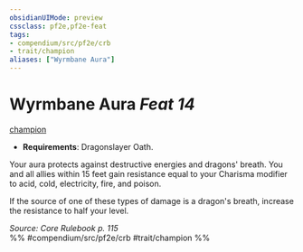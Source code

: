 ```yaml
---
obsidianUIMode: preview
cssclass: pf2e,pf2e-feat
tags:
- compendium/src/pf2e/crb
- trait/champion
aliases: ["Wyrmbane Aura"]
---
```

# Wyrmbane Aura  *Feat 14*  
[champion](/rules/traits/champion.md)  

- **Requirements**: Dragonslayer Oath.

Your aura protects against destructive energies and dragons' breath. You and all allies within 15 feet gain resistance equal to your Charisma modifier to acid, cold, electricity, fire, and poison.

If the source of one of these types of damage is a dragon's breath, increase the resistance to half your level.

*Source: Core Rulebook p. 115*  
%% #compendium/src/pf2e/crb #trait/champion %%